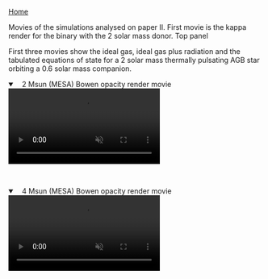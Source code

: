 [Home](https://miguelglezb.github.io/mgb)

Movies of the simulations analysed on paper II. First movie is the kappa render for the binary with the 2 solar mass donor. Top panel  


First three movies show the ideal gas, ideal gas plus radiation and the tabulated equations of state for a 2 solar mass thermally pulsating AGB star orbiting a 0.6 solar mass companion.



<details open="" class="details-reset border rounded-2">
  <summary class="px-3 py-2 border-bottom">
    <svg aria-hidden="true" viewBox="0 0 8 8" version="1.1" data-view-component="true" height="8" width="8" class="octicon octicon-device-camera-video">
    <path fill-rule="evenodd" d="..."></path>
</svg>
    <span aria-label="kappa_2M.mp4" class="m-1">2 Msun (MESA) Bowen opacity render movie</span>
    <span class="dropdown-caret"></span>
  </summary>

  <video src="https://raw.githubusercontent.com/miguelglezb/mgb/main/kappa_2M.mp4" data-canonical-src="https://raw.githubusercontent.com/miguelglezb/mgb/main/kappa_2M.mp4" controls="controls" muted="muted" class="d-block rounded-bottom-2 width-fit" style="max-height:320px;">

  </video>
</details>

<p>&nbsp;</p>           

<details open="" class="details-reset border rounded-2">
  <summary class="px-3 py-2 border-bottom">
    <svg aria-hidden="true" viewBox="0 0 8 8" version="1.1" data-view-component="true" height="8" width="8" class="octicon octicon-device-camera-video">
    <path fill-rule="evenodd" d="..."></path>
</svg>
    <span aria-label="kappa_4M.mp4" class="m-1">4 Msun (MESA) Bowen opacity render movie</span>
    <span class="dropdown-caret"></span>
  </summary>

  <video src="https://raw.githubusercontent.com/miguelglezb/mgb/main/kappa_4M.mp4" data-canonical-src="https://raw.githubusercontent.com/miguelglezb/mgb/main/kappa_4M.mp4" controls="controls" muted="muted" class="d-block rounded-bottom-2 width-fit" style="max-height:320px;">

  </video>
</details>
